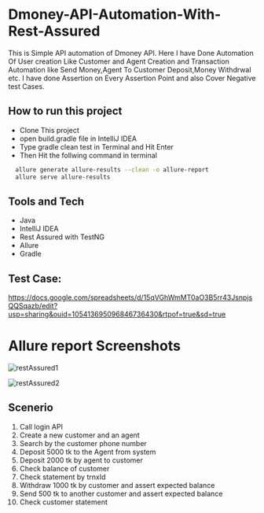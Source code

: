 # Dmoney-API-Automation-With-Rest-Assured


This is Simple API automation of Dmoney API.
Here I have Done Automation Of User creation Like Customer and Agent Creation and Transaction Automation like
Send Money,Agent To Customer Deposit,Money Withdrwal etc.
I have done Assertion on Every Assertion Point and also Cover Negative test Cases.







## How to run this project

- Clone This project
- open build.gradle file in IntelliJ IDEA
- Type gradle clean test in Terminal and Hit Enter
- Then Hit the follwing command in terminal

```bash
  allure generate allure-results --clean -o allure-report
  allure serve allure-results
```
## Tools and Tech
- Java
- IntelliJ IDEA
- Rest Assured with TestNG
- Allure
- Gradle


## Test Case:
https://docs.google.com/spreadsheets/d/15qVGhWmMT0aO3B5rr43JsnpjsQQSqazb/edit?usp=sharing&ouid=105413695096846736430&rtpof=true&sd=true


# Allure report Screenshots

![restAssured1](https://user-images.githubusercontent.com/42008531/225357377-2d73b610-1712-49dd-b0a4-05992c510ed2.jpg)

![restAssured2](https://user-images.githubusercontent.com/42008531/225357418-e2d5710f-7509-4429-86a5-4bda90f15203.jpg)





## Scenerio

1. Call login API
2. Create  a new customer and an agent
3. Search by the customer phone number
4. Deposit 5000 tk to the Agent from system
5. Deposit 2000 tk by agent to customer
6. Check balance of customer
7. Check statement by trnxId
8. Withdraw 1000 tk by customer and assert expected balance
9. Send 500 tk to another customer and assert expected balance
10. Check customer statement


